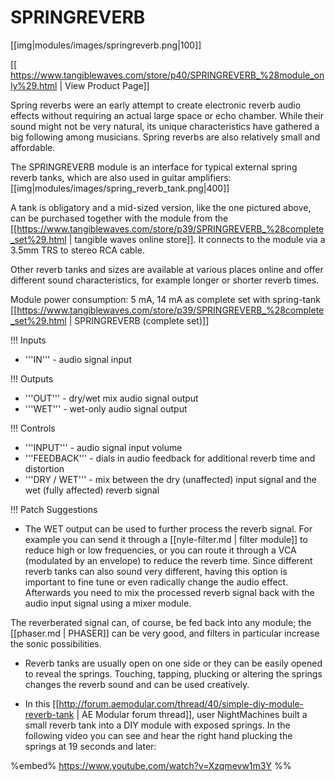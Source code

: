 # SPRINGREVERB
[[img|modules/images/springreverb.png|100]]

[[ https://www.tangiblewaves.com/store/p40/SPRINGREVERB_%28module_only%29.html | View Product Page]]

Spring reverbs were an early attempt to create electronic reverb audio effects without requiring an actual large space or echo chamber. While their sound might not be very natural, its unique characteristics have gathered a big following among musicians. Spring reverbs are also relatively small and affordable.

The SPRINGREVERB module is an interface for typical external spring reverb tanks, which are also used in guitar amplifiers:
[[img|modules/images/spring_reverb_tank.png|400]]

A tank is obligatory and a mid-sized version, like the one pictured above, can be purchased together with the module from the [[https://www.tangiblewaves.com/store/p39/SPRINGREVERB_%28complete_set%29.html | tangible waves online store]]. It connects to the module via a 3.5mm TRS to stereo RCA cable. 

Other reverb tanks and sizes are available at various places online and offer different sound characteristics, for example longer or shorter reverb times.

Module power consumption: 5 mA, 14 mA as complete set with spring-tank  
[[https://www.tangiblewaves.com/store/p39/SPRINGREVERB_%28complete_set%29.html | SPRINGREVERB (complete set)]]

!!! Inputs
* '''IN''' - audio signal input

!!! Outputs
* '''OUT''' - dry/wet mix audio signal output
* '''WET''' - wet-only audio signal output

!!! Controls
* '''INPUT''' - audio signal input volume
* '''FEEDBACK''' - dials in audio feedback for additional reverb time and distortion
* '''DRY / WET''' - mix between the dry (unaffected) input signal and the wet (fully affected) reverb signal


!!! Patch Suggestions

- The WET output can be used to further process the reverb signal. For example you can send it through a [[nyle-filter.md | filter module]] to reduce high or low frequencies, or you can route it through a VCA (modulated by an envelope) to reduce the reverb time. Since different reverb tanks can also sound very different, having this option is important to fine tune or even radically change the audio effect. Afterwards you need to mix the processed reverb signal back with the audio input signal using a mixer module.

The reverberated signal can, of course, be fed back into any module; the [[phaser.md | PHASER]] can be very good, and filters in particular increase the sonic possibilities.

- Reverb tanks are usually open on one side or they can be easily opened to reveal the springs. Touching, tapping, plucking or altering the springs changes the reverb sound and can be used creatively.

- In this [[http://forum.aemodular.com/thread/40/simple-diy-module-reverb-tank | AE Modular forum thread]], user NightMachines built a small reverb tank into a DIY module with exposed springs. In the following video you can see and hear the right hand plucking the springs at 19 seconds and later:

%embed% https://www.youtube.com/watch?v=Xzqmevw1m3Y %%
